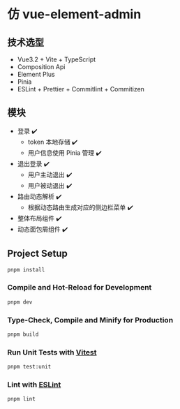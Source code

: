 # 仿 vue-element-admin

## 技术选型

- Vue3.2 + Vite + TypeScript
- Composition Api
- Element Plus
- Pinia
- ESLint + Prettier + Commitlint + Commitizen

## 模块

- 登录 ✔️
  - token 本地存储 ✔️
  - 用户信息使用 Pinia 管理 ✔️
- 退出登录 ✔️
  - 用户主动退出 ✔️
  - 用户被动退出 ✔️
- 路由动态解析 ✔️
  - 根据动态路由生成对应的侧边栏菜单 ✔️
- 整体布局组件 ✔️
- 动态面包屑组件 ✔️

## Project Setup

```sh
pnpm install
```

### Compile and Hot-Reload for Development

```sh
pnpm dev
```

### Type-Check, Compile and Minify for Production

```sh
pnpm build
```

### Run Unit Tests with [Vitest](https://vitest.dev/)

```sh
pnpm test:unit
```

### Lint with [ESLint](https://eslint.org/)

```sh
pnpm lint
```
